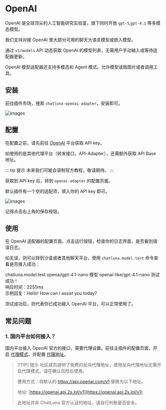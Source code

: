 # OpenAI

OpenAI 是全球顶尖的人工智能研究实验室，旗下同时开放 `gpt-5`,`gpt-4.1` 等多模态模型。

我们支持对接 OpenAI 里大部分可用的聊天大语言模型或嵌入模型。

通过 `v1/models` API 动态获取 OpenAI 的模型列表，无需用户手动输入或等待适配器更新。

OpenAI 模型适配器还支持多模态和 Agent 模式。允许模型读取图片或者调用工具。

## 安装

前往插件市场，搜索 `chatluna-openai-adapter`，安装即可。

![images](../../public/images/plugin_market_openai.png)

## 配置

在配置之前，请先前往 [OpenAI](https://platform.openai.com/account/api-keys) 平台获取 API key。

如使用的是其他代理平台（转发接口，API-Adapter），还需额外获取 API Base 地址。

::: tip 提示
未来我们可能会录制官方教程，敬请期待。
:::

获取到 API key 后，转到 `openai-adapter` 的配置页面。

默认插件有一个空的适配项，填入你的 API key 即可。

![images](../../public/images/plugin_openai_adapter_1.png)

记得点击右上角的保存按钮。

## 使用

在 OpenAI 适配器的配置页面，点击运行按钮，检查你的日志界面，是否看到错误日志。

如无误，则可以转到沙盒或者其他聊天平台，使用 `chatluna.model.test` 命令查看是否接入成功：

<chat-panel>
  <chat-message nickname="User">chatluna.model.test openai/gpt-4.1-nano</chat-message>
  <chat-message nickname="Bot">模型 openai-like/gpt-4.1-nano 测试成功！<br/>
响应时间：2255ms<br/>
示例回复：Hello! How can I assist you today?<br/>
  </chat-message>
</chat-panel>  

测试成功后，则代表你已成功接入 OpenAI 平台，可以正常使用了。

## 常见问题

### 1. 国内平台如何接入？

国内平台接入 OpenAI 官方的接口，需要代理设置。前往主插件的配置页面，开启 [代理模式](../useful-configurations.md/#isproxy)，并配置 [代理地址](../useful-configurations.md#proxyaddress)。

> [!TIP] 提示
> 社区成员提供了免费的反向代理地址，使用反向代理地址无需开启代理模式，请在确认风险后使用。
>
> 使用方式：将默认的 https://api.openai.com/v1 替换为以下地址。
>
> 地址: [https://openai.api.2s.lol/v1](https://openai.api.2s.lol/v1)
>
> 此地址并非 ChatLuna 官方认证的地址，请自行判断是否安全。

